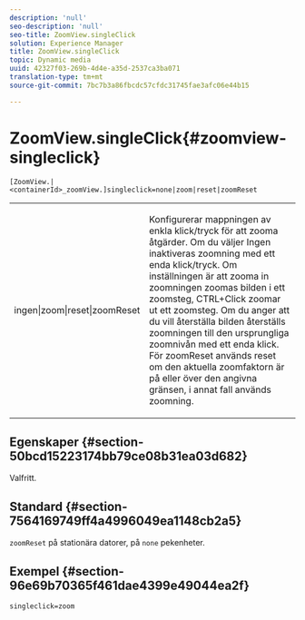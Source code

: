 ```yaml
---
description: 'null'
seo-description: 'null'
seo-title: ZoomView.singleClick
solution: Experience Manager
title: ZoomView.singleClick
topic: Dynamic media
uuid: 42327f03-269b-4d4e-a35d-2537ca3ba071
translation-type: tm+mt
source-git-commit: 7bc7b3a86fbcdc57cfdc31745fae3afc06e44b15

---
```



# ZoomView.singleClick{#zoomview-singleclick}

`[ZoomView.|<containerId>_zoomView.]singleclick=none|zoom|reset|zoomReset`

<table id="table_82C9252157DB41B5B98505855975D2F5"> 
 <tbody> 
  <tr> 
   <td colname="col1"> <p> <span class="codeph"> ingen|zoom|reset|zoomReset </span> </p> </td> 
   <td colname="col2"> <p> Konfigurerar mappningen av enkla klick/tryck för att zooma åtgärder. Om du väljer <span class="codeph"> Ingen </span> inaktiveras zoomning med ett enda klick/tryck. Om inställningen är att <span class="codeph"> zooma in </span> zoomningen zoomas bilden i ett zoomsteg, CTRL+Click zoomar ut ett zoomsteg. Om du anger att du vill <span class="codeph"> återställa bilden </span> återställs zoomningen till den ursprungliga zoomnivån med ett enda klick. För <span class="codeph"> zoomReset </span>används reset om den aktuella zoomfaktorn är på eller över den angivna gränsen, i annat fall används zoomning. </p> </td> 
  </tr> 
 </tbody> 
</table>

## Egenskaper {#section-50bcd15223174bb79ce08b31ea03d682}

Valfritt.

## Standard {#section-7564169749ff4a4996049ea1148cb2a5}

`zoomReset` på stationära datorer, på `none` pekenheter.

## Exempel {#section-96e69b70365f461dae4399e49044ea2f}

`singleclick=zoom`
